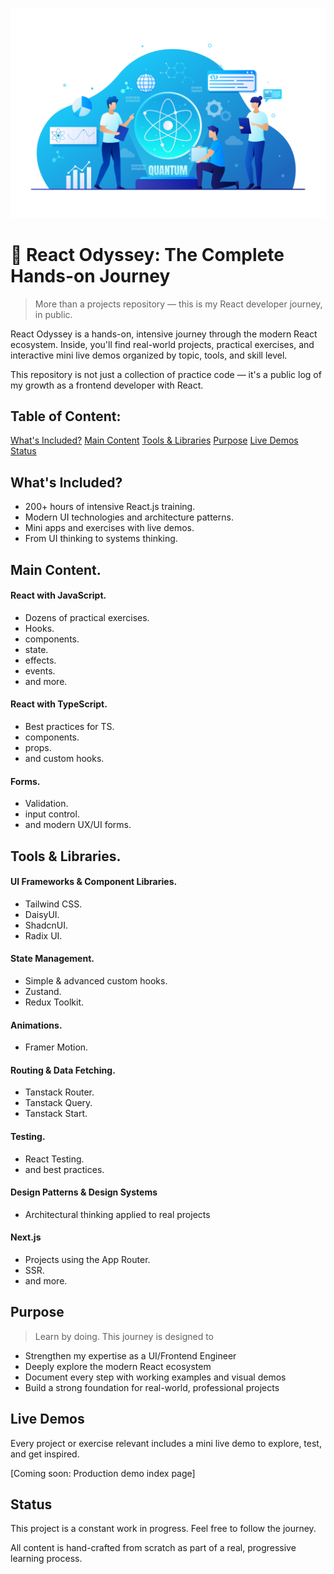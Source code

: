 ![react image](head-image.jpg)

# 🚀 React Odyssey: The Complete Hands-on Journey

> More than a projects repository — this is my React developer journey, in public.

React Odyssey is a hands-on, intensive journey through the modern React ecosystem. Inside, you'll find real-world projects, practical exercises, and interactive mini live demos organized by topic, tools, and skill level.

This repository is not just a collection of practice code — it's a public log of my growth as a frontend developer with React.

## Table of Content:

[What's Included?](##What'sIncluded?)
[Main Content](##MainContent)
[Tools & Libraries](##Tools&Libraries)
[Purpose](##Purpose)
[Live Demos](##LiveDemos)
[Status](##Status)


## What's Included?
-   200+ hours of intensive React.js training.
-   Modern UI technologies and architecture patterns.
-   Mini apps and exercises with live demos.
-   From UI thinking to systems thinking.

## Main Content.

#### React with JavaScript.

* Dozens of practical exercises.
* Hooks.
* components.
* state.
* effects.
* events.
* and more.

#### React with TypeScript.

* Best practices for TS.
* components.
* props.
* and custom hooks.

#### Forms.

* Validation.
* input control.
* and modern UX/UI forms.

## Tools & Libraries.

#### UI Frameworks & Component Libraries.

* Tailwind CSS.
* DaisyUI.
* ShadcnUI.
* Radix UI.

#### State Management.

* Simple & advanced custom hooks.
* Zustand.
* Redux Toolkit.

#### Animations.

* Framer Motion.

#### Routing & Data Fetching.

* Tanstack Router.
* Tanstack Query.
* Tanstack Start.

#### Testing.

* React Testing.
* and best practices.

#### Design Patterns & Design Systems

* Architectural thinking applied to real projects

#### Next.js

* Projects using the App Router.
* SSR.
* and more.

## Purpose

> Learn by doing. This journey is designed to

* Strengthen my expertise as a UI/Frontend Engineer
* Deeply explore the modern React ecosystem
* Document every step with working examples and visual demos
* Build a strong foundation for real-world, professional projects

## Live Demos

Every project or exercise relevant includes a mini live demo to explore, test, and get inspired.

[Coming soon: Production demo index page]

## Status

This project is a constant work in progress. Feel free to follow the journey.

All content is hand-crafted from scratch as part of a real, progressive learning process.